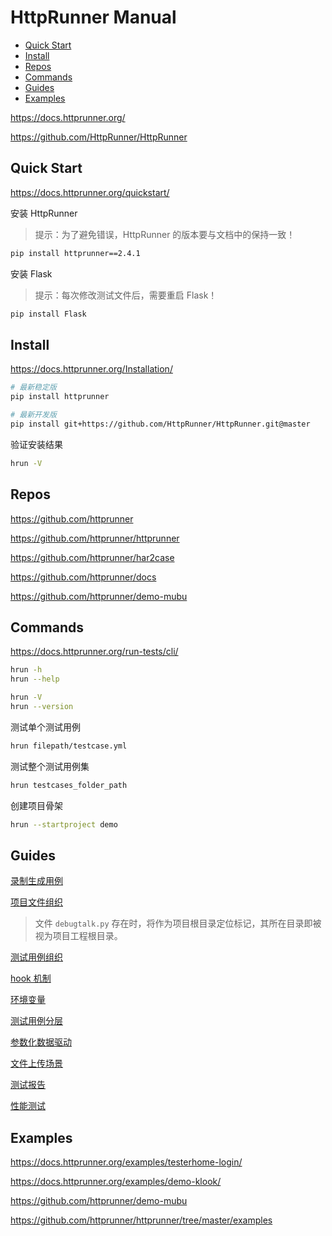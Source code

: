 <!-- omit in toc -->
# HttpRunner Manual

- [Quick Start](#quick-start)
- [Install](#install)
- [Repos](#repos)
- [Commands](#commands)
- [Guides](#guides)
- [Examples](#examples)

<https://docs.httprunner.org/>

<https://github.com/HttpRunner/HttpRunner>

## Quick Start

<https://docs.httprunner.org/quickstart/>

安装 HttpRunner

> 提示：为了避免错误，HttpRunner 的版本要与文档中的保持一致！

```bash
pip install httprunner==2.4.1
```

安装 Flask

> 提示：每次修改测试文件后，需要重启 Flask！

```bash
pip install Flask
```

## Install

<https://docs.httprunner.org/Installation/>

```bash
# 最新稳定版
pip install httprunner

# 最新开发版
pip install git+https://github.com/HttpRunner/HttpRunner.git@master
```

验证安装结果

```bash
hrun -V
```

## Repos

<https://github.com/httprunner>

<https://github.com/httprunner/httprunner>

<https://github.com/httprunner/har2case>

<https://github.com/httprunner/docs>

<https://github.com/httprunner/demo-mubu>

## Commands

<https://docs.httprunner.org/run-tests/cli/>

```bash
hrun -h
hrun --help
```

```bash
hrun -V
hrun --version
```

测试单个测试用例

```bash
hrun filepath/testcase.yml
```

测试整个测试用例集

```bash
hrun testcases_folder_path
```

创建项目骨架

```bash
hrun --startproject demo
```

## Guides

[录制生成用例](https://docs.httprunner.org/prepare/record/)

[项目文件组织](https://docs.httprunner.org/prepare/project-structure/)

> 文件 `debugtalk.py` 存在时，将作为项目根目录定位标记，其所在目录即被视为项目工程根目录。

[测试用例组织](https://docs.httprunner.org/prepare/testcase-structure/)

[hook 机制](https://docs.httprunner.org/prepare/request-hook/)

[环境变量](https://docs.httprunner.org/prepare/dot-env/)

[测试用例分层](https://docs.httprunner.org/prepare/testcase-layer/)

[参数化数据驱动](https://docs.httprunner.org/prepare/parameters/)

[文件上传场景](https://docs.httprunner.org/prepare/upload-case/)

[测试报告](https://docs.httprunner.org/run-tests/report/)

[性能测试](https://docs.httprunner.org/run-tests/load-test/)

## Examples

<https://docs.httprunner.org/examples/testerhome-login/>

<https://docs.httprunner.org/examples/demo-klook/>

<https://github.com/httprunner/demo-mubu>

<https://github.com/httprunner/httprunner/tree/master/examples>
